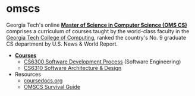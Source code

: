 # omscs

Georgia Tech's online [**Master of Science in Computer Science (OMS CS)**](https://www.omscs.gatech.edu) comprises a curriculum of courses taught by the world-class faculty in the [Georgia Tech College of Computing](http://www.cc.gatech.edu/), ranked the country's No. 9 graduate CS department by U.S. News & World Report.

- [**Courses**](https://www.omscs.gatech.edu/current-courses)
  - [CS6300 Software Development Process](/courses/cs6310-software-development-process.md) (Software Engineering)
  - [CS6310 Software Architecture & Design](/courses/cs6310-software-architecture-&-design.md)
- Resources
  - [coursedocs.org](http://www.coursedocs.org/en/latest/index.html#)
  - [OMSCS Survival Guide](https://github.com/vsamov/OMSCS_Survival_Guide)
